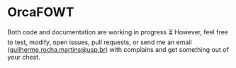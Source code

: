 # OrcaFOWT


Both code and documentation are working in progress :hourglass_flowing_sand:
However, feel free to test, modify, open issues, pull requests, or send me an email (guilherme.rocha.martins@usp.br) with complains and get something out of your chest. 

